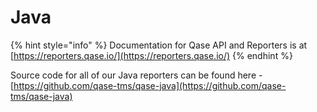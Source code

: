# Java

{% hint style="info" %}
Documentation for Qase API and Reporters is at [https://reporters.qase.io/](https://reporters.qase.io/)
{% endhint %}



Source code for all of our Java reporters can be found here - [https://github.com/qase-tms/qase-java](https://github.com/qase-tms/qase-java)
